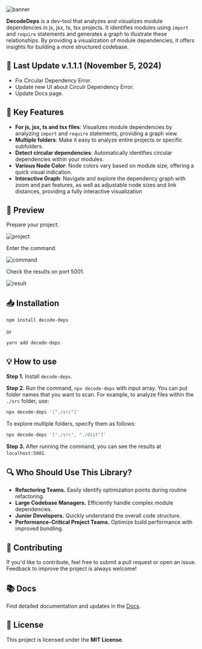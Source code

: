 ![banner](https://img1.daumcdn.net/thumb/R1280x0/?scode=mtistory2&fname=https%3A%2F%2Fblog.kakaocdn.net%2Fdn%2FbnHLsQ%2FbtsKyo3HE7O%2FX0GKHoOT4yuMqMFLRsQAC1%2Fimg.png)

**DecodeDeps** is a dev-tool that analyzes and visualizes module dependencies in js, jsx, ts, tsx projects. It identifies modules using `import` and `require` statements and generates a graph to illustrate these relationships. By providing a visualization of module dependencies, it offers insights for building a more structured codebase.

## 🚀 Last Update v.1.1.1 (November 5, 2024)

- Fix Circular Dependency Error.
- Update new UI about Circulr Dependency Error.
- Update Docs page.

## 🌟 Key Features

- **For js, jsx, ts and tsx files**: Visualizes module dependencies by analyzing `import` and `require` statements, providing a graph view.
- **Multiple folders**: Make it easy to analyze entire projects or specific subfolders.
- **Detect circular dependencies**: Automatically identifies circular dependencies within your modules.
- **Various Node Color**: Node colors vary based on module size, offering a quick visual indication.
- **Interactive Graph**: Navigate and explore the dependency graph with zoom and pan features, as well as adjustable node sizes and link distances, providing a fully interactive visualization

## 👀 Preview

Prepare your project.

![project](https://img1.daumcdn.net/thumb/R1280x0/?scode=mtistory2&fname=https%3A%2F%2Fblog.kakaocdn.net%2Fdn%2FMLYe5%2FbtsKwt4gA1g%2F3W1k70jiJzRERGuBrLDik0%2Fimg.png "project")

Enter the command.

![command](https://blog.kakaocdn.net/dn/kOvD5/btsKw0tGTDb/wMqKSgaUXKEWht5YlCNkLK/img.gif "command")

Check the results on port 5001.

![result](https://blog.kakaocdn.net/dn/v1QuI/btsKxUU3gZ3/bsavxqxQW8knNeV3Prajs1/img.gif "result")

## 📥 Installation

```bash
npm install decode-deps
```

or

```bash
yarn add decode-deps
```

## 💡 How to use

**Step 1.** Install `decode-deps`.

**Step 2.** Run the command, `npx decode-deps` with input array. You can put folder names that you want to scan. For example, to analyze files within the `./src` folder, use:

```bash
npx decode-deps '["./src"]'
```

To explore multiple folders, specify them as follows:

```bash
npx decode-deps '["./src", "./dist"]'
```

**Step 3.** After running the command, you can see the results at `localhost:5001`.

## 🔍 Who Should Use This Library?

- **Refactoring Teams.** Easily identify optimization points during routine refactoring.
- **Large Codebase Managers.** Efficiently handle complex module dependencies.
- **Junior Developers.** Quickly understand the overall code structure.
- **Performance-Critical Project Teams.** Optimize build performance with improved bundling.

## 💬 Contributing

If you'd like to contribute, feel free to submit a pull request or open an issue. Feedback to improve the project is always welcome!

## 📚 Docs

Find detailed documentation and updates in the [Docs](https://decode-deps.vercel.app/).

## 📝 License

This project is licensed under the **MIT License**.
